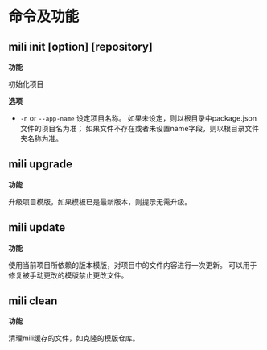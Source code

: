 # 命令及功能


## mili init [option] [repository]

**功能**

初始化项目

**选项**
* `-n` or `--app-name` 设定项目名称。
  如果未设定，则以根目录中package.json文件的项目名为准；
  如果文件不存在或者未设置name字段，则以根目录文件夹名称为准。

## mili upgrade

**功能**

升级项目模版，如果模板已是最新版本，则提示无需升级。


## mili update

**功能**

使用当前项目所依赖的版本模版，对项目中的文件内容进行一次更新。
可以用于修复被手动更改的模版禁止更改文件。


## mili clean

**功能**

清理mili缓存的文件，如克隆的模版仓库。
